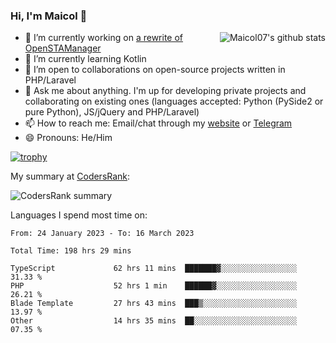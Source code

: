 ### Hi, I'm Maicol 👋
<img align="right" src="https://github-readme-stats.vercel.app/api?username=maicol07&count_private=true&count_private=true&show_icons=true" alt="Maicol07's github stats">

- 🔭 I’m currently working on [a rewrite of OpenSTAManager](https://github.com/Dasc3er/openstamanager/tree/rewrite)
- 🌱 I’m currently learning Kotlin
- 👯 I’m open to collaborations on open-source projects written in PHP/Laravel
- 💬 Ask me about anything. I'm up for developing private projects and collaborating on existing ones (languages accepted: Python (PySide2 or pure Python), JS/jQuery and PHP/Laravel)
- 📫 How to reach me: Email/chat through my [website](https://maicol07.it) or [Telegram](https://telegram.me/maicol07)
- 😄 Pronouns: He/Him

[![trophy](https://github-profile-trophy.vercel.app/?username=maicol07)](https://github.com/ryo-ma/github-profile-trophy)

My summary at [CodersRank](https://codersrank.io):

![CodersRank summary](https://cr-ss-service.azurewebsites.net/api/ScreenShot?widget=summary&username=maicol07&badges=3&show-avatar=true&style=--header-bg-color:%23000;--border-radius:16px)

Languages I spend most time on:
<!--START_SECTION:waka-->

```text
From: 24 January 2023 - To: 16 March 2023

Total Time: 198 hrs 29 mins

TypeScript             62 hrs 11 mins  ███████▓░░░░░░░░░░░░░░░░░   31.33 %
PHP                    52 hrs 1 min    ██████▓░░░░░░░░░░░░░░░░░░   26.21 %
Blade Template         27 hrs 43 mins  ███▒░░░░░░░░░░░░░░░░░░░░░   13.97 %
Other                  14 hrs 35 mins  ██░░░░░░░░░░░░░░░░░░░░░░░   07.35 %
```

<!--END_SECTION:waka-->
